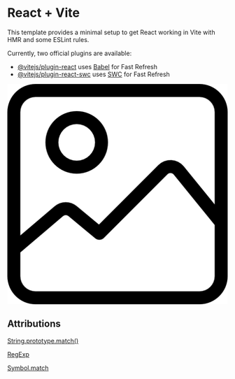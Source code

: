 # React + Vite

This template provides a minimal setup to get React working in Vite with HMR and some ESLint rules.

Currently, two official plugins are available:

- [@vitejs/plugin-react](https://github.com/vitejs/vite-plugin-react/blob/main/packages/plugin-react/README.md) uses [Babel](https://babeljs.io/) for Fast Refresh
- [@vitejs/plugin-react-swc](https://github.com/vitejs/vite-plugin-react-swc) uses [SWC](https://swc.rs/) for Fast Refresh

[<img src="src/assets/black-white-image-placeholder.png">](https://cdn-icons-png.flaticon.com/512/739/739249.png)

## Attributions 

[String.prototype.match()](https://developer.mozilla.org/en-US/docs/Web/JavaScript/Reference/Global_Objects/String/match)

[RegExp](https://developer.mozilla.org/en-US/docs/Web/JavaScript/Reference/Global_Objects/RegExp)

[Symbol.match](https://developer.mozilla.org/en-US/docs/Web/JavaScript/Reference/Global_Objects/Symbol/match)
